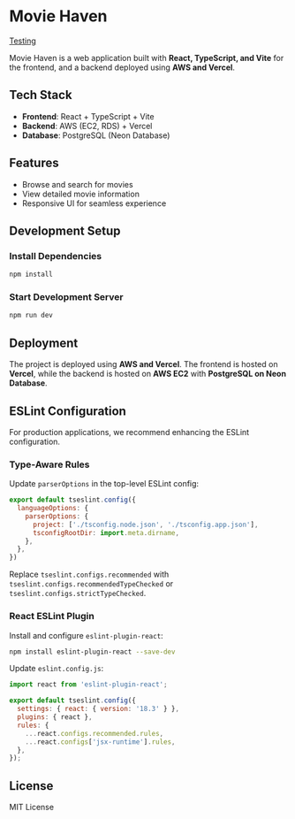 # Movie Haven

[Testing](https://gshadow2005.github.io/Movie-App-Frontend-Deploy/)

Movie Haven is a web application built with **React, TypeScript, and Vite** for the frontend, and a backend deployed using **AWS and Vercel**.

## Tech Stack

- **Frontend**: React + TypeScript + Vite
- **Backend**: AWS (EC2, RDS) + Vercel
- **Database**: PostgreSQL (Neon Database)

## Features

- Browse and search for movies
- View detailed movie information
- Responsive UI for seamless experience

## Development Setup

### Install Dependencies
```sh
npm install
```

### Start Development Server
```sh
npm run dev
```

## Deployment
The project is deployed using **AWS and Vercel**. The frontend is hosted on **Vercel**, while the backend is hosted on **AWS EC2** with **PostgreSQL on Neon Database**.

## ESLint Configuration
For production applications, we recommend enhancing the ESLint configuration.

### Type-Aware Rules
Update `parserOptions` in the top-level ESLint config:
```js
export default tseslint.config({
  languageOptions: {
    parserOptions: {
      project: ['./tsconfig.node.json', './tsconfig.app.json'],
      tsconfigRootDir: import.meta.dirname,
    },
  },
})
```

Replace `tseslint.configs.recommended` with `tseslint.configs.recommendedTypeChecked` or `tseslint.configs.strictTypeChecked`.

### React ESLint Plugin
Install and configure `eslint-plugin-react`:
```sh
npm install eslint-plugin-react --save-dev
```

Update `eslint.config.js`:
```js
import react from 'eslint-plugin-react';

export default tseslint.config({
  settings: { react: { version: '18.3' } },
  plugins: { react },
  rules: {
    ...react.configs.recommended.rules,
    ...react.configs['jsx-runtime'].rules,
  },
});
```

## License
MIT License

